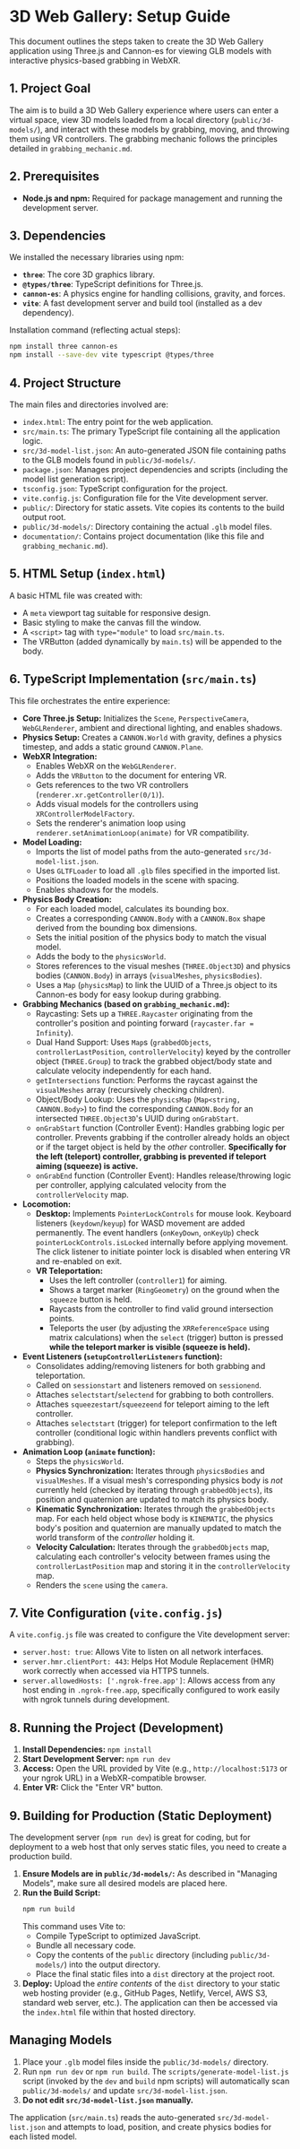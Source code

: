 # 3D Web Gallery: Setup Guide

This document outlines the steps taken to create the 3D Web Gallery application using Three.js and Cannon-es for viewing GLB models with interactive physics-based grabbing in WebXR.

## 1. Project Goal

The aim is to build a 3D Web Gallery experience where users can enter a virtual space, view 3D models loaded from a local directory (`public/3d-models/`), and interact with these models by grabbing, moving, and throwing them using VR controllers. The grabbing mechanic follows the principles detailed in `grabbing_mechanic.md`.

## 2. Prerequisites

*   **Node.js and npm:** Required for package management and running the development server.

## 3. Dependencies

We installed the necessary libraries using npm:

*   **`three`**: The core 3D graphics library.
*   **`@types/three`**: TypeScript definitions for Three.js.
*   **`cannon-es`**: A physics engine for handling collisions, gravity, and forces.
*   **`vite`**: A fast development server and build tool (installed as a dev dependency).

Installation command (reflecting actual steps):

```bash
npm install three cannon-es
npm install --save-dev vite typescript @types/three
```

## 4. Project Structure

The main files and directories involved are:

*   `index.html`: The entry point for the web application.
*   `src/main.ts`: The primary TypeScript file containing all the application logic.
*   `src/3d-model-list.json`: An auto-generated JSON file containing paths to the GLB models found in `public/3d-models/`.
*   `package.json`: Manages project dependencies and scripts (including the model list generation script).
*   `tsconfig.json`: TypeScript configuration for the project.
*   `vite.config.js`: Configuration file for the Vite development server.
*   `public/`: Directory for static assets. Vite copies its contents to the build output root.
*   `public/3d-models/`: Directory containing the actual `.glb` model files.
*   `documentation/`: Contains project documentation (like this file and `grabbing_mechanic.md`).

## 5. HTML Setup (`index.html`)

A basic HTML file was created with:

*   A `meta` viewport tag suitable for responsive design.
*   Basic styling to make the canvas fill the window.
*   A `<script>` tag with `type="module"` to load `src/main.ts`.
*   The VRButton (added dynamically by `main.ts`) will be appended to the body.

## 6. TypeScript Implementation (`src/main.ts`)

This file orchestrates the entire experience:

*   **Core Three.js Setup:** Initializes the `Scene`, `PerspectiveCamera`, `WebGLRenderer`, ambient and directional lighting, and enables shadows.
*   **Physics Setup:** Creates a `CANNON.World` with gravity, defines a physics timestep, and adds a static ground `CANNON.Plane`.
*   **WebXR Integration:**
    *   Enables WebXR on the `WebGLRenderer`.
    *   Adds the `VRButton` to the document for entering VR.
    *   Gets references to the two VR controllers (`renderer.xr.getController(0/1)`).
    *   Adds visual models for the controllers using `XRControllerModelFactory`.
    *   Sets the renderer's animation loop using `renderer.setAnimationLoop(animate)` for VR compatibility.
*   **Model Loading:**
    *   Imports the list of model paths from the auto-generated `src/3d-model-list.json`.
    *   Uses `GLTFLoader` to load all `.glb` files specified in the imported list.
    *   Positions the loaded models in the scene with spacing.
    *   Enables shadows for the models.
*   **Physics Body Creation:**
    *   For each loaded model, calculates its bounding box.
    *   Creates a corresponding `CANNON.Body` with a `CANNON.Box` shape derived from the bounding box dimensions.
    *   Sets the initial position of the physics body to match the visual model.
    *   Adds the body to the `physicsWorld`.
    *   Stores references to the visual meshes (`THREE.Object3D`) and physics bodies (`CANNON.Body`) in arrays (`visualMeshes`, `physicsBodies`).
    *   Uses a `Map` (`physicsMap`) to link the UUID of a Three.js object to its Cannon-es body for easy lookup during grabbing.
*   **Grabbing Mechanics (based on `grabbing_mechanic.md`):**
    *   Raycasting: Sets up a `THREE.Raycaster` originating from the controller's position and pointing forward (`raycaster.far = Infinity`).
    *   Dual Hand Support: Uses `Map`s (`grabbedObjects`, `controllerLastPosition`, `controllerVelocity`) keyed by the controller object (`THREE.Group`) to track the grabbed object/body state and calculate velocity independently for each hand.
    *   `getIntersections` function: Performs the raycast against the `visualMeshes` array (recursively checking children).
    *   Object/Body Lookup: Uses the `physicsMap` (`Map<string, CANNON.Body>`) to find the corresponding `CANNON.Body` for an intersected `THREE.Object3D`'s UUID during `onGrabStart`.
    *   `onGrabStart` function (Controller Event): Handles grabbing logic per controller. Prevents grabbing if the controller already holds an object or if the target object is held by the *other* controller. **Specifically for the left (teleport) controller, grabbing is prevented if teleport aiming (squeeze) is active.**
    *   `onGrabEnd` function (Controller Event): Handles release/throwing logic per controller, applying calculated velocity from the `controllerVelocity` map.
*   **Locomotion:**
    *   **Desktop:** Implements `PointerLockControls` for mouse look. Keyboard listeners (`keydown`/`keyup`) for WASD movement are added permanently. The event handlers (`onKeyDown`, `onKeyUp`) check `pointerLockControls.isLocked` internally before applying movement. The click listener to initiate pointer lock is disabled when entering VR and re-enabled on exit.
    *   **VR Teleportation:**
        *   Uses the left controller (`controller1`) for aiming.
        *   Shows a target marker (`RingGeometry`) on the ground when the `squeeze` button is held.
        *   Raycasts from the controller to find valid ground intersection points.
        *   Teleports the user (by adjusting the `XRReferenceSpace` using matrix calculations) when the `select` (trigger) button is pressed **while the teleport marker is visible (squeeze is held).**
*   **Event Listeners (`setupControllerListeners` function):**
    *   Consolidates adding/removing listeners for both grabbing and teleportation.
    *   Called on `sessionstart` and listeners removed on `sessionend`.
    *   Attaches `selectstart`/`selectend` for grabbing to both controllers.
    *   Attaches `squeezestart`/`squeezeend` for teleport aiming to the left controller.
    *   Attaches `selectstart` (trigger) for teleport confirmation to the left controller (conditional logic within handlers prevents conflict with grabbing).
*   **Animation Loop (`animate` function):**
    *   Steps the `physicsWorld`.
    *   **Physics Synchronization:** Iterates through `physicsBodies` and `visualMeshes`. If a visual mesh's corresponding physics body is *not* currently held (checked by iterating through `grabbedObjects`), its position and quaternion are updated to match its physics body.
    *   **Kinematic Synchronization:** Iterates through the `grabbedObjects` map. For each held object whose body is `KINEMATIC`, the physics body's position and quaternion are manually updated to match the world transform of the *controller* holding it.
    *   **Velocity Calculation:** Iterates through the `grabbedObjects` map, calculating each controller's velocity between frames using the `controllerLastPosition` map and storing it in the `controllerVelocity` map.
    *   Renders the `scene` using the `camera`.

## 7. Vite Configuration (`vite.config.js`)

A `vite.config.js` file was created to configure the Vite development server:

*   `server.host: true`: Allows Vite to listen on all network interfaces.
*   `server.hmr.clientPort: 443`: Helps Hot Module Replacement (HMR) work correctly when accessed via HTTPS tunnels.
*   `server.allowedHosts: ['.ngrok-free.app']`: Allows access from any host ending in `.ngrok-free.app`, specifically configured to work easily with ngrok tunnels during development.

## 8. Running the Project (Development)

1.  **Install Dependencies:** `npm install`
2.  **Start Development Server:** `npm run dev`
3.  **Access:** Open the URL provided by Vite (e.g., `http://localhost:5173` or your ngrok URL) in a WebXR-compatible browser.
4.  **Enter VR:** Click the "Enter VR" button.

## 9. Building for Production (Static Deployment)

The development server (`npm run dev`) is great for coding, but for deployment to a web host that only serves static files, you need to create a production build.

1.  **Ensure Models are in `public/3d-models/`:** As described in "Managing Models", make sure all desired models are placed here.
2.  **Run the Build Script:**
    ```bash
    npm run build
    ```
    This command uses Vite to:
    *   Compile TypeScript to optimized JavaScript.
    *   Bundle all necessary code.
    *   Copy the contents of the `public` directory (including `public/3d-models/`) into the output directory.
    *   Place the final static files into a `dist` directory at the project root.
3.  **Deploy:** Upload the *entire contents* of the `dist` directory to your static web hosting provider (e.g., GitHub Pages, Netlify, Vercel, AWS S3, standard web server, etc.). The application can then be accessed via the `index.html` file within that hosted directory.

## Managing Models

1.  Place your `.glb` model files inside the `public/3d-models/` directory.
2.  Run `npm run dev` or `npm run build`. The `scripts/generate-model-list.js` script (invoked by the `dev` and `build` npm scripts) will automatically scan `public/3d-models/` and update `src/3d-model-list.json`.
3.  **Do not edit `src/3d-model-list.json` manually.**

The application (`src/main.ts`) reads the auto-generated `src/3d-model-list.json` and attempts to load, position, and create physics bodies for each listed model.
